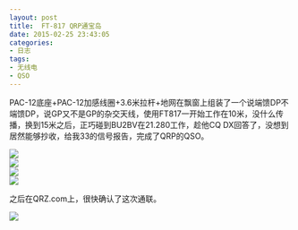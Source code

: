 ```yaml
---
layout: post
title: 	FT-817 QRP通宝岛
date: 2015-02-25 23:43:05
categories:
- 日志
tags:
- 无线电
- QSO
---
```


PAC-12底座+PAC-12加感线圈+3.6米拉杆+地网在飘窗上组装了一个说端馈DP不端馈DP，说GP又不是GP的杂交天线，使用FT817一开始工作在10米，没什么传播，换到15米之后，正巧碰到BU2BV在21.280工作，趁他CQ DX回答了，没想到居然能够抄收，给我33的信号报告，完成了QRP的QSO。

![](https://github.com/bh3nvn/bh3nvn.github.io/raw/master/image/2015/2015-02-25-01.jpg)    
![](https://github.com/bh3nvn/bh3nvn.github.io/raw/master/image/2015/2015-02-25-02.jpg)    
![](https://github.com/bh3nvn/bh3nvn.github.io/raw/master/image/2015/2015-02-25-03.jpg)    
![](https://github.com/bh3nvn/bh3nvn.github.io/raw/master/image/2015/2015-02-25-04.jpg)    

之后在QRZ.com上，很快确认了这次通联。

![](https://github.com/bh3nvn/bh3nvn.github.io/raw/master/image/2015/2015-02-25-05.jpg)     
